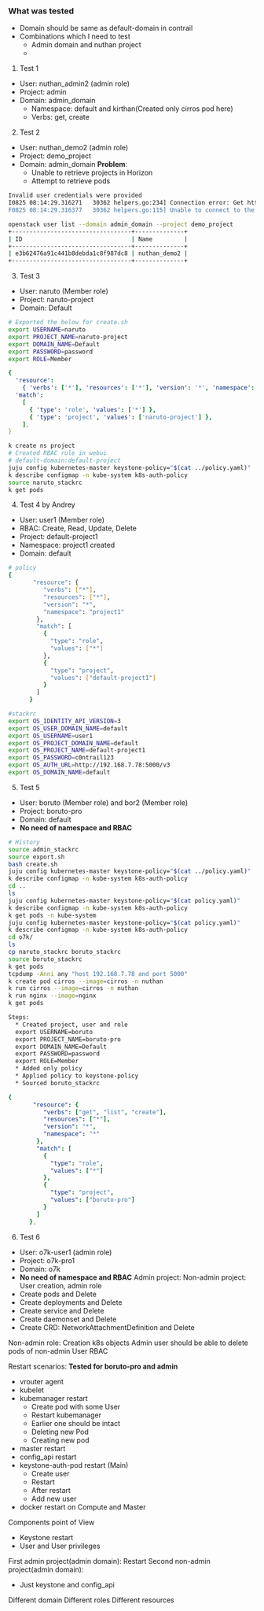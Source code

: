 ### What was tested

- Domain should be same as default-domain in contrail
- Combinations which I need to test
  - Admin domain and nuthan project
  -

1. Test 1

- User: nuthan_admin2 (admin role)
- Project: admin
- Domain: admin_domain
  - Namespace: default and kirthan(Created only cirros pod here)
  - Verbs: get, create

2. Test 2

- User: nuthan_demo2 (admin role)
- Project: demo_project
- Domain: admin_domain
  **Problem**:
  - Unable to retrieve projects in Horizon
  - Attempt to retrieve pods

```sh
Invalid user credentials were provided
I0825 08:14:29.316271   30362 helpers.go:234] Connection error: Get https://192.168.7.29:6443/api/v1/namespaces/default/pods?limit=500: getting credentials: exec plugin didn't return a token or cert/key pair
F0825 08:14:29.316377   30362 helpers.go:115] Unable to connect to the server: getting credentials: exec plugin didn't return a token or cert/key pair

openstack user list --domain admin_domain --project demo_project
+----------------------------------+--------------+
| ID                               | Name         |
+----------------------------------+--------------+
| e3b62476a91c441b8debda1c8f987dc8 | nuthan_demo2 |
+----------------------------------+--------------+
```

3. Test 3

- User: naruto (Member role)
- Project: naruto-project
- Domain: Default

```sh
# Exported the below for create.sh
export USERNAME=naruto
export PROJECT_NAME=naruto-project
export DOMAIN_NAME=Default
export PASSWORD=password
export ROLE=Member
```

```yaml
{
  'resource':
    { 'verbs': ['*'], 'resources': ['*'], 'version': '*', 'namespace': '*' },
  'match':
    [
      { 'type': 'role', 'values': ['*'] },
      { 'type': 'project', 'values': ['naruto-project'] },
    ],
}
```

```sh
k create ns project
# Created RBAC rule in webui
# default-domain:default-project
juju config kubernetes-master keystone-policy="$(cat ../policy.yaml)"
k describe configmap -n kube-system k8s-auth-policy
source naruto_stackrc
k get pods
```

4. Test 4 by Andrey

- User: user1 (Member role)
- RBAC: Create, Read, Update, Delete
- Project: default-project1
- Namespace: project1 created
- Domain: default

```sh
# policy
{
       "resource": {
          "verbs": ["*"],
          "resources": ["*"],
          "version": "*",
          "namespace": "project1"
        },
        "match": [
          {
            "type": "role",
            "values": ["*"]
          },
          {
            "type": "project",
            "values": ["default-project1"]
          }
        ]
      }

#stackrc
export OS_IDENTITY_API_VERSION=3
export OS_USER_DOMAIN_NAME=default
export OS_USERNAME=user1
export OS_PROJECT_DOMAIN_NAME=default
export OS_PROJECT_NAME=default-project1
export OS_PASSWORD=c0ntrail123
export OS_AUTH_URL=http://192.168.7.78:5000/v3
export OS_DOMAIN_NAME=default
```

5. Test 5

- User: boruto (Member role) and bor2 (Member role)
- Project: boruto-pro
- Domain: default
- **No need of namespace and RBAC**

```sh
# History
source admin_stackrc
source export.sh
bash create.sh
juju config kubernetes-master keystone-policy="$(cat ../policy.yaml)"
k describe configmap -n kube-system k8s-auth-policy
cd ..
ls
juju config kubernetes-master keystone-policy="$(cat policy.yaml)"
k describe configmap -n kube-system k8s-auth-policy
k get pods -n kube-system
juju config kubernetes-master keystone-policy="$(cat policy.yaml)"
k describe configmap -n kube-system k8s-auth-policy
cd o7k/
ls
cp naruto_stackrc boruto_stackrc
source boruto_stackrc
k get pods
tcpdump -Anni any "host 192.168.7.78 and port 5000"
k create pod cirros --image=cirros -n nuthan
k run cirros --image=cirros -n nuthan
k run nginx --image=nginx
k get pods
```

```txt
Steps:
  * Created project, user and role
  export USERNAME=boruto
  export PROJECT_NAME=boruto-pro
  export DOMAIN_NAME=Default
  export PASSWORD=password
  export ROLE=Member
  * Added only policy
  * Applied policy to keystone-policy
  * Sourced boruto_stackrc
```

```yaml
{
       "resource": {
          "verbs": ["get", "list", "create"],
          "resources": ["*"],
          "version": "*",
          "namespace": "*"
        },
        "match": [
          {
            "type": "role",
            "values": ["*"]
          },
          {
            "type": "project",
            "values": ["boruto-pro"]
          }
        ]
      },
```

6. Test 6

- User: o7k-user1 (admin role)
- Project: o7k-pro1
- Domain: o7k
- **No need of namespace and RBAC**
  Admin project:
  Non-admin project: User creation, admin role
- Create pods and Delete
- Create deployments and Delete
- Create service and Delete
- Create daemonset and Delete
- Create CRD: NetworkAttachmentDefinition and Delete

Non-admin role: Creation k8s objects
Admin user should be able to delete pods of non-admin User
RBAC

Restart scenarios: **Tested for boruto-pro and admin**

- vrouter agent
- kubelet
- kubemanager restart
  - Create pod with some User
  - Restart kubemanager
  - Earlier one should be intact
  - Deleting new Pod
  - Creating new pod
- master restart
- config_api restart
- keystone-auth-pod restart (Main)
  - Create user
  - Restart
  - After restart
  - Add new user
- docker restart on Compute and Master

Components point of View

- Keystone restart
- User and User privileges

First admin project(admin domain): Restart
Second non-admin project(admin domain):

- Just keystone and config_api

Different domain
Different roles
Different resources